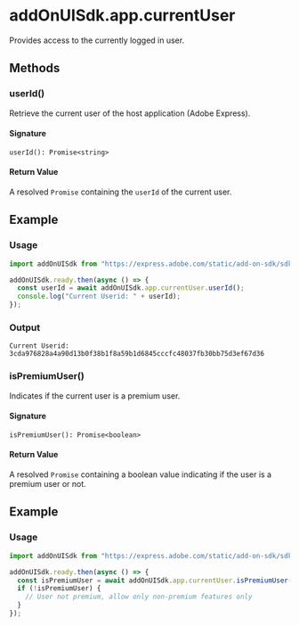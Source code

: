 # addOnUISdk.app.currentUser

Provides access to the currently logged in user.

## Methods

### userId()

Retrieve the current user of the host application (Adobe Express).

#### Signature

`userId(): Promise<string>`

#### Return Value

A resolved `Promise` containing the `userId` of the current user.

## Example

<CodeBlock slots="heading, code" repeat="2" />

### Usage

```js
import addOnUISdk from "https://express.adobe.com/static/add-on-sdk/sdk.js";

addOnUISdk.ready.then(async () => {
  const userId = await addOnUISdk.app.currentUser.userId();
  console.log("Current Userid: " + userId);
});
```

### Output

`Current Userid: 3cda976828a4a90d13b0f38b1f8a59b1d6845cccfc48037fb30bb75d3ef67d36`

### isPremiumUser()

Indicates if the current user is a premium user.

#### Signature

`isPremiumUser(): Promise<boolean>`

#### Return Value

A resolved `Promise` containing a boolean value indicating if the user is a premium user or not.

## Example

### Usage

```js
import addOnUISdk from "https://express.adobe.com/static/add-on-sdk/sdk.js";

addOnUISdk.ready.then(async () => {
  const isPremiumUser = await addOnUISdk.app.currentUser.isPremiumUser();
  if (!isPremiumUser) {
    // User not premium, allow only non-premium features only
  }
});
```

